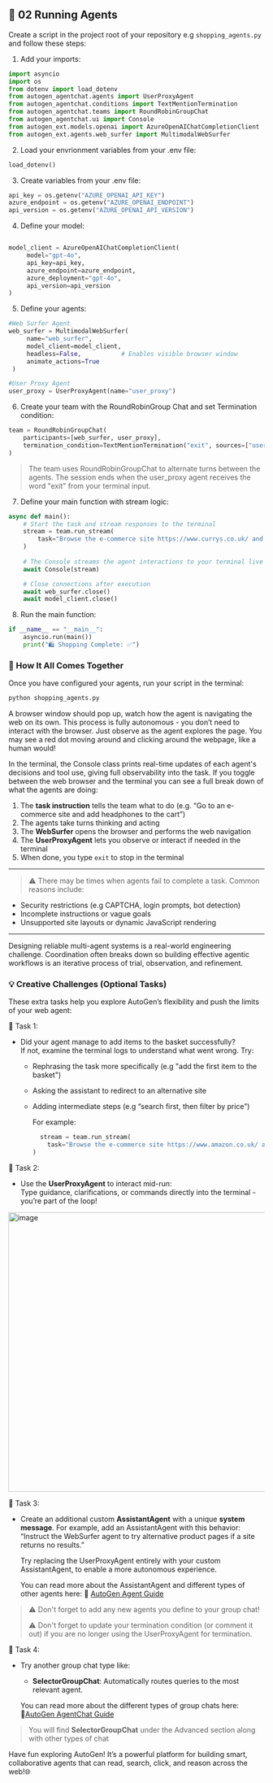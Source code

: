 ## 🚀 02 Running Agents

Create a script in the project root of your repository e.g ```shopping_agents.py``` and follow these steps:

1. Add your imports:
```python
import asyncio
import os
from dotenv import load_dotenv
from autogen_agentchat.agents import UserProxyAgent
from autogen_agentchat.conditions import TextMentionTermination
from autogen_agentchat.teams import RoundRobinGroupChat
from autogen_agentchat.ui import Console
from autogen_ext.models.openai import AzureOpenAIChatCompletionClient
from autogen_ext.agents.web_surfer import MultimodalWebSurfer
```
2. Load your envrionment variables from your .env file:
```python
load_dotenv()
```
3. Create variables from your .env file:

```python
api_key = os.getenv("AZURE_OPENAI_API_KEY")
azure_endpoint = os.getenv("AZURE_OPENAI_ENDPOINT")
api_version = os.getenv("AZURE_OPENAI_API_VERSION")
```

4. Define your model:
```python

model_client = AzureOpenAIChatCompletionClient(
     model="gpt-4o",
     api_key=api_key,
     azure_endpoint=azure_endpoint,
     azure_deployment="gpt-4o",
     api_version=api_version
)
```

5. Define your agents:
```python
#Web Surfer Agent
web_surfer = MultimodalWebSurfer(
     name="web_surfer",
     model_client=model_client,
     headless=False,           # Enables visible browser window
     animate_actions=True
 )

#User Proxy Agent
user_proxy = UserProxyAgent(name="user_proxy")
```
6. Create your team with the RoundRobinGroup Chat and set Termination condition:
```python
team = RoundRobinGroupChat(
    participants=[web_surfer, user_proxy],
    termination_condition=TextMentionTermination("exit", sources=["user_proxy"])
)
```
> The team uses RoundRobinGroupChat to alternate turns between the agents. The session ends when the user_proxy agent receives the word "exit" from your terminal input.

7. Define your main function with stream logic:
```python
async def main():
    # Start the task and stream responses to the terminal
    stream = team.run_stream(
        task="Browse the e-commerce site https://www.currys.co.uk/ and add headphones to the shopping basket."
    )
    
    # The Console streams the agent interactions to your terminal live
    await Console(stream)

    # Close connections after execution
    await web_surfer.close()
    await model_client.close()

```

8. Run the main function:
```python
if __name__ == "__main__":
    asyncio.run(main())
    print("🛍️ Shopping Complete: ✅")
```

### 🧩 How It All Comes Together

Once you have configured your agents, run your script in the terminal:

```python
python shopping_agents.py
```

A browser window should pop up, watch how the agent is navigating the web on its own. This process is fully autonomous - you don’t need to interact with the browser. Just observe as the agent explores the page. You may see a red dot moving around and clicking around the webpage, like a human would!

In the terminal, the Console class prints real-time updates of each agent's decisions and tool use, giving full observability into the task.
If you toggle between the web browser and the terminal you can see a full break down of what the agents are doing:

1. The **task instruction** tells the team what to do (e.g. “Go to an e-commerce site and add headphones to the cart”)
2. The agents take turns thinking and acting
3. The **WebSurfer** opens the browser and performs the web navigation
4. The **UserProxyAgent** lets you observe or interact if needed in the terminal
5. When done, you type `exit` to stop in the terminal

---

 > ⚠️ There may be times when agents fail to complete a task. Common reasons include:

- Security restrictions (e.g CAPTCHA, login prompts, bot detection)
- Incomplete instructions or vague goals
- Unsupported site layouts or dynamic JavaScript rendering

---

Designing reliable multi-agent systems is a real-world engineering challenge. Coordination often breaks down so building effective agentic workflows is an iterative process of trial, observation, and refinement.

### 💡 Creative Challenges (Optional Tasks)

These extra tasks help you explore AutoGen’s flexibility and push the limits of your web agent:


💭 Task 1:
- Did your agent manage to add items to the basket successfully?  
   If not, examine the terminal logs to understand what went wrong. Try:
  - Rephrasing the task more specifically (e.g "add the first item to the basket")
  - Asking the assistant to redirect to an alternative site
  - Adding intermediate steps (e.g “search first, then filter by price”)
 
    For example:
    ```python
      stream = team.run_stream(
        task="Browse the e-commerce site https://www.amazon.co.uk/ and add headphones to the shopping basket. Add the first item to the basket."
    )
    ```

💭 Task 2:
- Use the **UserProxyAgent** to interact mid-run:  
  Type guidance, clarifications, or commands directly into the terminal - you’re part of the loop!
<img width="550" alt="image" src="https://github.com/user-attachments/assets/9caa6aa4-93e4-44ad-afbd-9ac138b9739a" />


💭 Task 3:
- Create an additional custom **AssistantAgent** with a unique **system message**.
  For example, add an AssistantAgent with this behavior:
  “Instruct the WebSurfer agent to try alternative product pages if a site returns no results.”

  Try replacing the UserProxyAgent entirely with your custom AssistantAgent, to enable a more autonomous experience.
  
  You can read more about the AssistantAgent and different types of other agents here:
  🔗 [AutoGen Agent Guide](https://microsoft.github.io/autogen/stable/user-guide/agentchat-user-guide/tutorial/agents.html)

 > ⚠️ Don't forget to add any new agents you define to your group chat!
> 
 > ⚠️ Don't forget to update your termination condition (or comment it out) if you are no longer using the UserProxyAgent for termination.


💭 Task 4:
- Try another group chat type like:
  - **SelectorGroupChat**: Automatically routes queries to the most relevant agent.

  You can read more about the different types of group chats here:
  🔗[AutoGen AgentChat Guide](https://microsoft.github.io/autogen/stable/user-guide/agentchat-user-guide/index.html)
> You will find **SelectorGroupChat** under the Advanced section along with other types of chat

Have fun exploring AutoGen! It’s a powerful platform for building smart, collaborative agents that can read, search, click, and reason across the web!🌐

